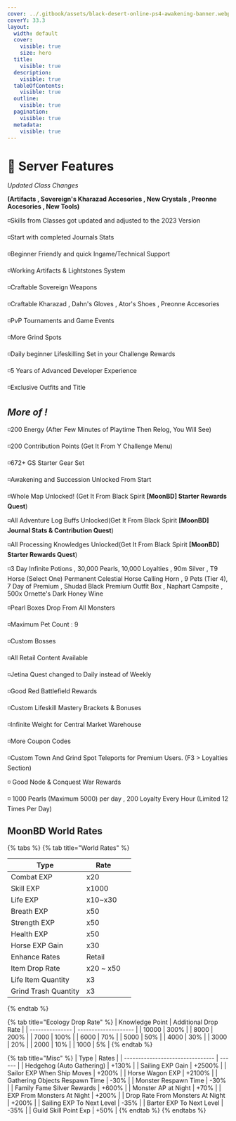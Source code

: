 ```yaml
---
cover: ../.gitbook/assets/black-desert-online-ps4-awakening-banner.webp
coverY: 33.3
layout:
  width: default
  cover:
    visible: true
    size: hero
  title:
    visible: true
  description:
    visible: true
  tableOfContents:
    visible: true
  outline:
    visible: true
  pagination:
    visible: true
  metadata:
    visible: true
---
```


# 💫 Server Features

_Updated Class Changes_

&#x20;**(Artifacts , Sovereign's Kharazad Accesories , New Crystals , Preonne Accesories , New Tools)**

◽️Skills from Classes got updated and adjusted to the 2023 Version

◽️Start with completed Journals Stats

◽️Beginner Friendly and quick Ingame/Technical Support

◽️Working Artifacts & Lightstones System

◽️Craftable Sovereign Weapons

◽️Craftable Kharazad , Dahn's Gloves , Ator's Shoes , Preonne Accesories

◽️PvP Tournaments and Game Events

◽️More Grind Spots

◽️Daily beginner Lifeskilling Set in your Challenge Rewards

◽️5 Years of Advanced Developer Experience

◽️Exclusive Outfits and Title

## _**More of !**_ <a href="#jump-start" id="jump-start"></a>

◽️200 Energy (After Few Minutes of Playtime Then Relog, You Will See)

◽️200 Contribution Points (Get It From Y Challenge Menu)

◽️672+ GS Starter Gear Set

◽️Awakening and Succession Unlocked From Start

◽️Whole Map Unlocked! (Get It From Black Spirit **\[MoonBD] Starter Rewards Quest**)

◽️All Adventure Log Buffs Unlocked(Get It From Black Spirit **\[MoonBD] Journal Stats & Contribution Quest**)

◽️All Processing Knowledges Unlocked(Get It From Black Spirit  **\[MoonBD] Starter Rewards Quest**)

◽️3 Day Infinite Potions , 30,000 Pearls, 10,000 Loyalties , 90m Silver ,  T9 Horse (Select One)  Permanent Celestial Horse Calling Horn , 9 Pets (Tier 4), 7 Day of Premium , Shudad Black Premium Outfit Box , Naphart Campsite , 500x Ornette's Dark Honey Wine

◽️Pearl Boxes Drop From All Monsters

◽️Maximum Pet Count : 9

◽️Custom Bosses

◽️All Retail Content Available

◽️Jetina Quest changed to Daily instead of Weekly

◽️Good Red Battlefield Rewards

◽️Custom Lifeskill Mastery Brackets & Bonuses

◽️Infinite Weight for Central Market Warehouse

◽️More Coupon Codes

◽️Custom Town And Grind Spot Teleports for Premium Users. (F3 > Loyalties Section)

◽️ Good Node & Conquest War Rewards

◽️ 1000 Pearls (Maximum 5000) per day , 200 Loyalty Every Hour (Limited 12 Times Per Day)



## MoonBD World Rates

{% tabs %}
{% tab title="World Rates" %}
<table><thead><tr><th>Type</th><th>Rate</th><th data-hidden align="center"></th></tr></thead><tbody><tr><td>Combat EXP</td><td>x20</td><td align="center"></td></tr><tr><td>Skill EXP</td><td>x1000</td><td align="center"></td></tr><tr><td>Life EXP</td><td>x10~x30</td><td align="center"></td></tr><tr><td>Breath EXP</td><td>x50</td><td align="center"></td></tr><tr><td>Strength EXP</td><td>x50</td><td align="center"></td></tr><tr><td>Health EXP</td><td>x50</td><td align="center"></td></tr><tr><td>Horse EXP Gain</td><td>x30</td><td align="center"></td></tr><tr><td>Enhance Rates</td><td>Retail</td><td align="center"></td></tr><tr><td>Item Drop Rate</td><td>x20 ~ x50</td><td align="center"></td></tr><tr><td>Life Item Quantity</td><td>x3</td><td align="center"></td></tr><tr><td>Grind Trash Quantity</td><td>x3</td><td align="center"></td></tr></tbody></table>
{% endtab %}

{% tab title="Ecology Drop Rate" %}
| Knowledge Point | Additional Drop Rate |
| --------------- | -------------------- |
| 10000           | 300%                 |
| 8000            | 200%                 |
| 7000            | 100%                 |
| 6000            | 70%                  |
| 5000            | 50%                  |
| 4000            | 30%                  |
| 3000            | 20%                  |
| 2000            | 10%                  |
| 1000            | 5%                   |
{% endtab %}

{% tab title="Misc" %}
| Type                             | Rates  |
| -------------------------------- | ------ |
| Hedgehog (Auto Gathering)        | +130%  |
| Sailing EXP Gain                 | +2500% |
| Sailor EXP When Ship Moves       | +200%  |
| Horse Wagon EXP                  | +2100% |
| Gathering Objects Respawn Time   | -30%   |
| Monster Respawn Time             | -30%   |
| Family Fame Silver Rewards       | +600%  |
| Monster AP at Night              | +70%   |
| EXP From Monsters At Night       | +200%  |
| Drop Rate From Monsters At Night | +200%  |
| Sailing EXP To Next Level        | -35%   |
| Barter EXP To Next Level         | -35%   |
| Guild Skill Point Exp            | +50%   |
{% endtab %}
{% endtabs %}
